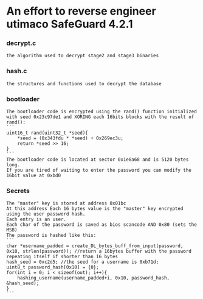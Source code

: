 # An effort to reverse engineer utimaco SafeGuard 4.2.1

### decrypt.c
	the algorithm used to decrypt stage2 and stage3 binaries 

### hash.c
	the structures and functions used to decrypt the database


### bootloader 
	The bootloader code is encrypted using the rand() function initialized with seed 0x23c97de1 and XORING each 16bits blocks with the result of rand():
	```
	uint16_t rand(uint32_t *seed){
        *seed = (0x343fdu * *seed) + 0x269ec3u;
        return *seed >> 16;
	}
	```
	The bootloader code is located at sector 0x1e8a68 and is 5120 bytes long.
	If you are tired of waiting to enter the password you can modify the 16bit value at 0xbd0

### Secrets
	The "master" key is stored at address 0x01bc 
	At this address Each 16 bytes value is the "master" key encrypted using the user password hash.
	Each entry is an user.
	Each char of the password is saved as bios scancode AND 0x80 (sets the MSB)
	The password is hashed like this:
	```
	char *username_padded = create_DL_bytes_buff_from_input(password, 0x10, strlen(password)); //return a 16bytes buffer with the password repeating itself if shorter than 16 bytes
	hash_seed = 0xc2d5; //the seed for a username is 0xb71d;
	uint8_t password_hash[0x10] = {0};
   	for(int i = 0; i < sizeof(out); i++){
		hashing_username(username_padded+i, 0x10, password_hash, &hash_seed);
	}
	```
